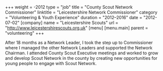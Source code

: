 +++
weight = -2012
type = "job"
title = "County Scout Network Commissioner"
linktitle = "Leicestershire Network Commissioner"
category = "Volunteering & Youth Experience"
duration = "2012–2016"
date = "2012-07-02"
[company]
  name = "Leicestershire Scouts"
  url = "http://www.leicestershirescouts.org.uk"
[menu]
  [menu.main]
    parent = "volunteering"
+++

After 18 months as a Network Leader, I took the step up to Commissioner where I managed the other Network Leaders and supported the Network Chairman. I attended County Scout Executive meetings and worked to grow and develop Scout Network in the county by creating new opportunities for young people to engage with Scout Network.
